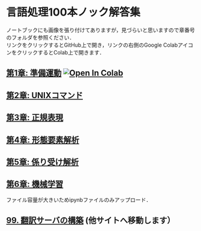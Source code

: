 # 言語処理100本ノック解答集
ノートブックにも画像を張り付けてありますが，見づらいと思いますので章番号のフォルダを参照ください．<br>
リンクをクリックするとGitHub上で開き，リンクの右側のGoogle ColabアイコンをクリックするとColab上で開きます．
## [第1章: 準備運動](https://github.com/Ryutaro-A/nlp-nock100-answer/blob/main/01/nlp_nock01.ipynb "01")  [![Open In Colab](https://colab.research.google.com/assets/colab-badge.svg)](https://colab.research.google.com/drive/1VZMfjUikDpQtpApnFWGFj40hVDeUKjXZ#scrollTo=J7_MA_p6TwEj)
## [第2章: UNIXコマンド](https://github.com/Ryutaro-A/nlp-nock100-answer/blob/main/02/nlp_nock02.ipynb "02")
## [第3章: 正規表現](https://github.com/Ryutaro-A/nlp-nock100-answer/blob/main/03/nlp_nock03.ipynb "03")
## [第4章: 形態要素解析](https://github.com/Ryutaro-A/nlp-nock100-answer/blob/main/04/nlp_nock04.ipynb "04")
## [第5章: 係り受け解析](https://github.com/Ryutaro-A/nlp-nock100-answer/blob/main/05/nlp_nock05.ipynb "05")
## [第6章: 機械学習](https://github.com/Ryutaro-A/nlp-nock100-answer/blob/main/06/nlp_nock06.ipynb "06")
ファイル容量が大きいためipynbファイルのみアップロード．

## [99. 翻訳サーバの構築](https://share.streamlit.io/ryutaro-a/translate-demo/main/main.py) (他サイトへ移動します）
